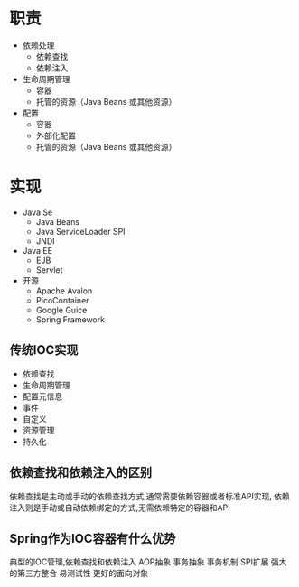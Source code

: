 # 职责

- 依赖处理
  - 依赖查找
  - 依赖注入
- 生命周期管理
  - 容器
  - 托管的资源（Java Beans 或其他资源）
- 配置
  - 容器
  - 外部化配置
  - 托管的资源（Java Beans 或其他资源）

# 实现

- Java Se
  - Java Beans
  - Java ServiceLoader SPI
  - JNDI
- Java EE 
  - EJB
  - Servlet
- 开源
  - Apache Avalon
  - PicoContainer
  - Google Guice
  - Spring Framework


## 传统IOC实现
 - 依赖查找
 - 生命周期管理
 - 配置元信息
 - 事件
 - 自定义
 - 资源管理
 - 持久化
 
## 依赖查找和依赖注入的区别
依赖查找是主动或手动的依赖查找方式,通常需要依赖容器或者标准API实现,
依赖注入则是手动或自动依赖绑定的方式,无需依赖特定的容器和API
 
## Spring作为IOC容器有什么优势
典型的IOC管理,依赖查找和依赖注入
AOP抽象
事务抽象
事务机制
SPI扩展
强大的第三方整合
易测试性
更好的面向对象
